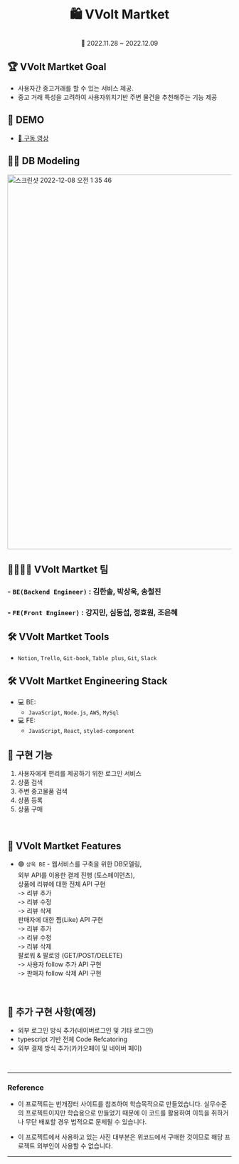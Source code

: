 # <p align="center">🛍️ VVolt Martket

<P align="center">📆 2022.11.28 ~ 2022.12.09

## 🏆 VVolt Martket Goal

- 사용자간 중고거래를 할 수 있는 서비스 제공.
- 중고 거래 특성을 고려하여 사용자위치기반 주변 물건을 추천해주는 기능 제공

## 📼 DEMO

- <a href="https://www.youtube.com/watch?v=UDNfYsCpGR4">📎 구동 영상</a>

## 👩‍💻 DB Modeling

<img width="840" alt="스크린샷 2022-12-08 오전 1 35 46" src="https://user-images.githubusercontent.com/108253922/206603252-88d36410-961b-4ac1-85a2-a3b7dae6e694.png">


## 👩‍👩‍👧‍👦 VVolt Martket 팀

### - `BE(Backend Engineer)` : 김한솔, 박상욱, 송철진<br />
### - `FE(Front Engineer)` : 강지민, 심동섭, 정효원, 조은혜


## 🛠 VVolt Martket Tools

- `Notion`, `Trello`, `Git-book`, `Table plus`, `Git`, `Slack`

## 🛠 VVolt Martket Engineering Stack

- 💻 BE:
  - `JavaScript`, `Node.js`, `AWS`, `MySql`
- 💻 FE:
  - `JavaScript`, `React`, `styled-component`

## 🚀 구현 기능

1. 사용자에게 편리를 제공하기 위한 로그인 서비스
1. 상품 검색
1. 주변 중고물품 검색
1. 상품 등록
1. 상품 구매


<br>

## 📌 VVolt Martket Features


- 🟢 `상욱 BE` - 
    웹서비스를 구축을 위한 DB모델링, <br>
    외부 API를 이용한 결제 진행 (토스페이먼츠), <br>
    상품에 리뷰에 대한 전체 API 구현<br>
     -> 리뷰 추가<br>
     -> 리뷰 수정<br>
     -> 리뷰 삭제<br>
    판매자에 대한 찜(Like) API 구현<br>
     -> 리뷰 추가<br>
     -> 리뷰 수정<br>
     -> 리뷰 삭제<br>
    팔로워 & 팔로잉 (GET/POST/DELETE)<br>
     -> 사용자 follow 추가 API 구현<br>
     -> 판매자 follow 삭제 API 구현<br>

<br>

## 📌 추가 구현 사항(예정)

- 외부 로그인 방식 추가(네이버로그인 및 기타 로그인)
- typescript 기반 전체 Code Refcatoring
- 외부 결제 방식 추가(카카오페이 및 네이버 페이)
<br>


---

### Reference

- 이 프로젝트는 번개장터 사이트를 참조하여 학습목적으로 만들었습니다. 실무수준의 프로젝트이지만 학습용으로 만들었기 때문에 이 코드를 활용하여 이득을 취하거나 무단 배포할 경우 법적으로 문제될 수 있습니다.

- 이 프로젝트에서 사용하고 있는 사진 대부분은 위코드에서 구매한 것이므로 해당 프로젝트 외부인이 사용할 수 없습니다.

---


